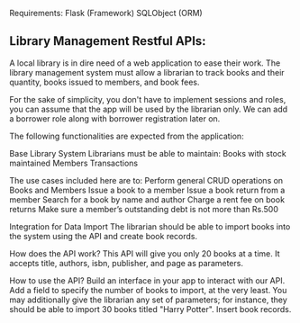 Requirements:
Flask (Framework)
SQLObject (ORM)

Library Management Restful APIs:
------------------------------------------------------
A local library is in dire need of a web application to ease their work. The library management system must allow a librarian to track books and their quantity, books issued to members, and book fees.

For the sake of simplicity, you don't have to implement sessions and roles, you can assume that the app will be used by the librarian only. We can add a borrower role along with borrower registration later on.

The following functionalities are expected from the application:

Base Library System
Librarians must be able to maintain:
Books with stock maintained
Members
Transactions

The use cases included here are to:
Perform general CRUD operations on Books and Members
Issue a book to a member
Issue a book return from a member
Search for a book by name and author
Charge a rent fee on book returns
Make sure a member’s outstanding debt is not more than Rs.500

Integration for Data Import
The librarian should be able to import books into the system using the API and create book records.

How does the API work?
This API will give you only 20 books at a time.
It accepts title, authors, isbn, publisher, and page as parameters.

How to use the API?
Build an interface in your app to interact with our API.
Add a field to specify the number of books to import, at the very least.
You may additionally give the librarian any set of parameters; for instance, they should be able to import 30 books titled "Harry Potter".
Insert book records.

